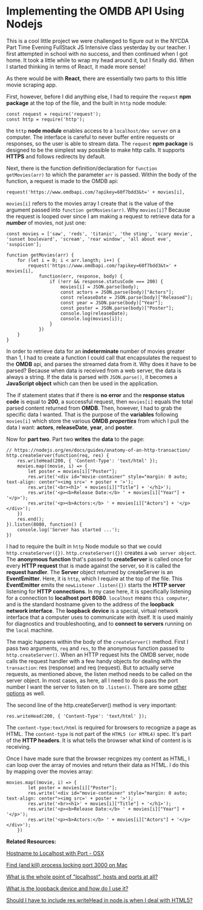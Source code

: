 # Implementing the OMDB API Using Nodejs

This is a cool little project we were challenged to figure out in the NYCDA Part Time Evening FullStack JS Intensive class yesterday by our teacher. I first attempted in school with no success, and then continued when I got home. It took a little while to wrap my head around it, but I finally did. When I started thinking in terms of React, it made more sense!

As there would be with **React**, there are essentially two parts to this little movie scraping app.

First, however, before I did anything else, I had to require the `request` **npm package** at the top of the file, and the built in `http` node module:

```
const request = require('request');
const http = require('http');
```

the `http` **node module** enables access to a `localhost/dev server` on a computer. The interface is careful to never buffer entire requests or responses, so the user is able to stream data. The `request` **npm package** is designed to be the simplest way possible to make http calls. It supports **HTTPS** and follows redirects by default.

Next, there is the function definition/declaration for `function getMovies(arr)` to which the parameter `arr` is passed. Within the body of the function, a request is made to the OMDB api:

```
request('https://www.omdbapi.com/?apikey=60f7bdd3&t=' + movies[i],
```
`movies[i]` refers to the movies array I create that is the value of the argument passed into `function getMovies(arr)`. Why `movies[i]`? Because the request is looped over since I am making a request to retrieve data for a ***number*** of movies, not just one:

```
const movies = ['saw', 'reds', 'titanic', 'the sting', 'scary movie', 'sunset boulevard', 'scream', 'rear window', 'all about eve', 'suspicion'];

function getMovies(arr) {
    for (let i = 0; i < arr.length; i++) {
        request('https://www.omdbapi.com/?apikey=60f7bdd3&t=' + movies[i],
            function(err, response, body) {
                if (!err && response.statusCode === 200) {
                    movies[i] = JSON.parse(body);
                    const actors = JSON.parse(body)["Actors"];
                    const releaseDate = JSON.parse(body)["Released"];
                    const year = JSON.parse(body)["Year"];
                    const poster = JSON.parse(body)["Poster"];
                    console.log(releaseDate);
                    console.log(movies[i]);
                }
            })
    }
}
```
In order to retrieve data for an **indeterminate** number of movies greater than 1, I had to create a function I could call that encapsulates the request to the **OMDB** api, and parses the streamed data from it. Why does it have to be parsed? Because when data is received from a web server, the data is always a string. If the data is parsed with `JSON.parse()`, it becomes a **JavaScript object** which can then be used in the application. 

The if statement states that if there is **no error** and the **response status code** is equal to **200**, a successful request, then `movies[i]` equals the total parsed content returned from **OMDB**. Then, however, I had to grab the specific data I wanted. That is the purpose of the **variables** following `movies[i]` which store the various **OMDB** ***properties*** from which I pull the data I want: **actors**, **releaseDate**, **year**, and **poster**.

Now for **part two**. Part two **writes** the **data** to the page:

```
// https://nodejs.org/en/docs/guides/anatomy-of-an-http-transaction/
http.createServer(function(req, res) {
    res.writeHead(200, { 'Content-Type': 'text/html' });
    movies.map((movie, i) => {
        let poster = movies[i]["Poster"];
        res.write('<div id="movie-container" style="margin: 0 auto; text-align: center"><img src=' + poster + '>');
        res.write('<br><h1>' + movies[i]["Title"] + '</h1>');
        res.write('<p><b>Release Date:</b> ' + movies[i]["Year"] + '</p>');
        res.write('<p><b>Actors:</b> ' + movies[i]["Actors"] + '</p></div>');
    })
    res.end();
}).listen(8080, function() {
    console.log('Server has started ...');
})
```

I had to require the built in `http` Node module so that we could `http.createServer({})`. `http.createServer({})` creates a `web server object`. The **anonymous function** that's passed to **createServer** is called once for every **HTTP request** that is made against the server, so it is called the **request handler**. The **Server** object 
returned by createServer is an **EventEmitter**. Here, it is `http`, which I require at the top of the file. This **EventEmitter** emits the `newListener` `.listen({})` starts the **HTTP server** listening for **HTTP connections**. In my case here, it is specifically listening for a connection to **localhost port 8080**. `localhost` means `this computer`, and is the standard hostname given to the address of the **loopback network interface**. The **loopback device** is a special, virtual network interface that a computer uses to communicate with itself. It is used mainly for diagnostics and troubleshooting, and to **connect to servers** running on the `local` machine.

The magic happens within the body of the `createServer()` method. First I pass two arguments, `req` and `res`, to the anonymous function passed to `http.createServer()`. When an HTTP request hits the OMDB server, node calls the request handler with a few handy objects for dealing with the `transaction`: res (response) and req (request). But to actually serve requests, as mentioned above, the listen method needs to be called on the server object. In most cases, as here, all I need to do is pass the port number I want the server to listen on to `.listen()`. There are some [other options](https://nodejs.org/api/http.html) as well.

The second line of the http.createServer() method is very important:

```
res.writeHead(200, { 'Content-Type': 'text/html' });
```

The `content-type:text/html` is required for browsers to recognize a page as HTML. The `content-type` is not part of the `HTML5 (or HTML4)` spec. It's part of the **HTTP headers**. It is what tells the browser what kind of content is is receiving.

Once I have made sure that the browser recgnizes my content as HTML, I can loop over the array of movies and return their data as HTML. I do this by mapping over the movies array:

```
movies.map((movie, i) => {
        let poster = movies[i]["Poster"];
        res.write('<div id="movie-container" style="margin: 0 auto; text-align: center"><img src=' + poster + '>');
        res.write('<br><h1>' + movies[i]["Title"] + '</h1>');
        res.write('<p><b>Release Date:</b> ' + movies[i]["Year"] + '</p>');
        res.write('<p><b>Actors:</b> ' + movies[i]["Actors"] + '</p></div>');
    })
```

**Related Resources:**

[Hostname to Localhost with Port - OSX](https://serverfault.com/questions/574116/hostname-to-localhost-with-port-osx)

[Find (and kill) process locking port 3000 on Mac](https://stackoverflow.com/questions/3855127/find-and-kill-process-locking-port-3000-on-mac)

[What is the whole point of "localhost", hosts and ports at all?](https://stackoverflow.com/questions/1946193/whats-the-whole-point-of-localhost-hosts-and-ports-at-all)

[What is the loopback device and how do I use it?](https://askubuntu.com/questions/247625/what-is-the-loopback-device-and-how-do-i-use-it)

[Should I have to include res.writeHead in node.js when I deal with HTML5?](https://stackoverflow.com/questions/17003590/should-i-have-to-include-res-writehead-in-node-js-when-i-deal-with-html5)